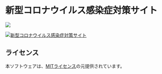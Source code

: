 # 新型コロナウイルス感染症対策サイト

![](https://github.com/bpr-gunma/covid19/workflows/production%20deploy/badge.svg)

[![新型コロナウイルス感染症対策サイト](http://stopcovid19.pref.gunma.jp/ogp.png)](http://stopcovid19.pref.gunma.jp/)

## ライセンス
本ソフトウェアは、[MITライセンス](./LICENSE.txt)の元提供されています。
